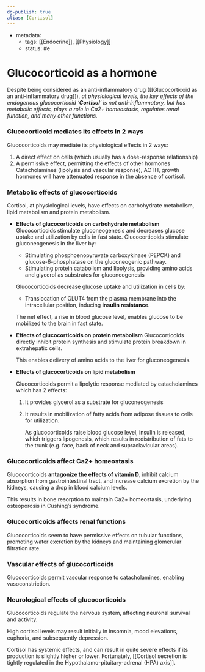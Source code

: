 ```yaml
---
dg-publish: true
alias: [Cortisol]
---
```

- metadata:
	- tags: [[Endocrine]], [[Physiology]]
	- status: #e 
# Glucocorticoid as a hormone
Despite being considered as an anti-inflammatory drug ([[Glucocorticoid as an anti-inflammatory drug]]), *at physiological levels, the key effects of the endogenous glucocorticoid ‘**Cortisol**’ is not anti-inflammatory, but has metabolic effects, plays a role in Ca2+ homeostasis, regulates renal function, and many other functions.*

### Glucocorticoid mediates its effects in 2 ways
Glucocorticoids may mediate its physiological effects in 2 ways:
1. A direct effect on cells (which usually has a dose-response relationship)
2. A permissive effect, permitting the effects of other hormones
    Catacholamines (lipolysis and vascular response), ACTH, growth hormones will have attenuated response in the absence of cortisol.

### Metabolic effects of glucocorticoids
Cortisol, at physiological levels, have effects on carbohydrate metabolism, lipid metabolism and protein metabolism.
- **********************************************************************************************************Effects of glucocorticoids on carbohydrate metabolism**********************************************************************************************************
    Glucocorticoids stimulate gluconeogenesis and decreases glucose uptake and utilization by cells in fast state.
    Glucocorticoids stimulate gluconeogenesis in the liver by:
    - Stimulating phosphoenopyruvate carboxykinase (PEPCK) and glucose-6-phosphatase on the gluconeogenic pathway.
    - Stimulating protein catabolism and lipolysis, providing amino acids and glycerol as substrates for gluconeogenesis
    
    Glucocorticoids decrease glucose uptake and utilization in cells by:
    - Translocation of GLUT4 from the plasma membrane into the intracellular position, inducing ******************insulin resistance******************.
    
    The net effect, a rise in blood glucose level, enables glucose to be mobilized to the brain in fast state.
    
- ********************************************************Effects of glucocorticoids on protein metabolism********************************************************
    Glucocorticoids directly inhibit protein synthesis and stimulate protein breakdown in extrahepatic cells.
    
    This enables delivery of amino acids to the liver for gluconeogenesis.
    
- ****************************************************************************************************************Effects of glucocorticoids on lipid metabolism****************************************************************************************************************
    
    Glucocorticoids permit a lipolytic response mediated by catacholamines which has 2 effects:
    
    1. It provides glycerol as a substrate for gluconeogenesis
    2. It results in mobilization of fatty acids from adipose tissues to cells for utilization.
        
        As glucocorticoids raise blood glucose level, insulin is released, which triggers lipogenesis, which results in redistribution of fats to the trunk (e.g. face, back of neck and supraclavicular areas).
        

### Glucocorticoids affect Ca2+ homeostasis

Glucocorticoids **********************************************************************antagonize the effects of vitamin D**********************************************************************, inhibit calcium absorption from gastrointestinal tract, and increase calcium excretion by the kidneys, causing a drop in blood calcium levels.

This results in bone resorption to maintain Ca2+ homeostasis, underlying osteoporosis in Cushing’s syndrome.

### Glucocorticoids affects renal functions

Glucocorticoids seem to have permissive effects on tubular functions, promoting water excretion by the kidneys and maintaining glomerular filtration rate.

### Vascular effects of glucocorticoids

Glucocorticoids permit vascular response to catacholamines, enabling vasoconstriction.

### Neurological effects of glucocorticoids

Glucocorticoids regulate the nervous system, affecting neuronal survival and activity.

High cortisol levels may result initially in insomnia, mood elevations, euphoria, and subsequently depression.

Cortisol has systemic effects, and can result in quite severe effects if its production is slightly higher or lower. Fortunately, [[Cortisol secretion is tightly regulated in the Hypothalamo-pituitary-adrenal (HPA) axis]].